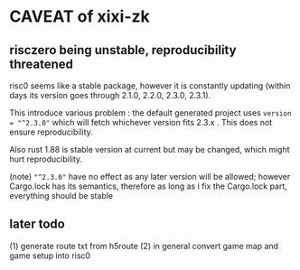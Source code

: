 # CAVEAT of xixi-zk

## risczero being unstable, reproducibility threatened

risc0 seems like a stable package, however it is constantly updating (within days its version goes through 2.1.0, 2.2.0, 2.3.0, 2.3.1).

This introduce various problem : the default generated project uses `version = "^2.3.0"` which will fetch whichever version fits 2.3.x . This does not ensure reproducibility.

Also rust 1.88 is stable version at current but may be changed, which might hurt reproducibility.

(note) `"^2.3.0"` have no effect as any later version will be allowed; however Cargo.lock has its semantics, therefore as long as i fix the Cargo.lock part, everything should be stable

## later todo

(1) generate route txt from h5route
(2) in general convert game map and game setup into risc0
